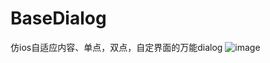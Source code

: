 # BaseDialog
仿ios自适应内容、单点，双点，自定界面的万能dialog
![image](D:/lz/colection/BaseDialog/screenshots/dialog.gif)
